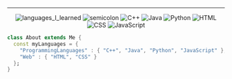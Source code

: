 
---

<div align="center">

![languages_I_learned](https://img.shields.io/badge/-💻%20Languages%20I%20learned-orange)
![semicolon](https://img.shields.io/badge/-%3A-orange)
![C++](https://img.shields.io/badge/C++-00599C?style=flat&logo=c%2B%2B&logoColor=white)
![Java](https://img.shields.io/badge/Java-ED8B00?style=flat&logo=java&logoColor=white)
![Python](https://img.shields.io/badge/Python-3776AB?style=flat&logo=python&logoColor=white)
![HTML](https://img.shields.io/badge/HTML-E34F26?style=flat&logo=html5&logoColor=white)
![CSS](https://img.shields.io/badge/CSS-1572B6?style=flat&logo=css3&logoColor=white)
![JavaScript](https://img.shields.io/badge/JavaScript-F7DF1E?style=flat&logo=javascript&logoColor=black)

</div>

```dart
class About extends Me { 
  const myLanguages = {  
    "ProgrammingLanguages" : { "C++", "Java", "Python", "JavaScript" },
    "Web" : { "HTML", "CSS" }
  };
}
